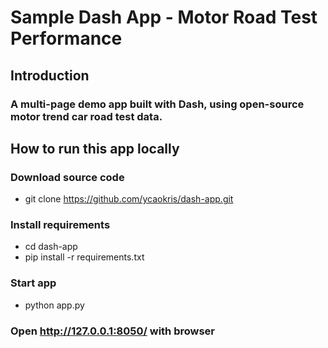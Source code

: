 # Sample Dash App - Motor Road Test Performance

## Introduction
### A multi-page demo app built with Dash, using open-source motor trend car road test data.

## How to run this app locally
### Download source code
* git clone https://github.com/ycaokris/dash-app.git
### Install requirements
* cd dash-app
* pip install -r requirements.txt
### Start app
* python app.py
### Open http://127.0.0.1:8050/ with browser
